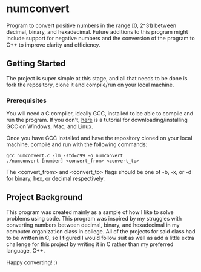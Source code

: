 # numconvert

Program to convert positive numbers in the range [0, 2^31)
between decimal, binary, and hexadecimal. Future additions
to this program might include support for negative numbers
and the conversion of the program to C++ to improve clarity
and efficiency.

## Getting Started

The project is super simple at this stage, and all that needs
to be done is fork the repository, clone it and compile/run on
your local machine.

### Prerequisites

You will need a C compiler, ideally GCC, installed to be able
to compile and run the program. If you don't, [here](https://www.guru99.com/c-gcc-install.html) is a
tutorial for downloading/installing GCC on Windows, Mac, and
Linux.

Once you have GCC installed and have the repository cloned on
your local machine, compile and run with the following commands:

    gcc numconvert.c -lm -std=c99 -o numconvert
    ./numconvert [number] <convert_from> <convert_to>

The <convert_from> and <convert_to> flags should be one of -b,
-x, or -d for binary, hex, or decimal respectively.

## Project Background

This program was created mainly as a sample of how I like to
solve problems using code. This program was inspired by my
struggles with converting numbers between decimal, binary,
and hexadecimal in my computer organization class in college.
All of the projects for said class had to be written in C, so
I figured I would follow suit as well as add a little extra
challenge for this project by writing it in C rather than my
preferred language, C++.

Happy converting! :)
